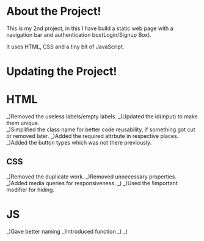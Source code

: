 # About the Project!

This is my 2nd project, in this I have build a static web page with a navigation bar and authentication box(Login/Signup Box).

It uses HTML, CSS and a tiny bit of JavaScript.

# Updating the Project!

# HTML

_)Removed the useless labels/empty labels.
_)Updated the id(input) to make them unique.  
_)Simplified the class name for better code reusability, if something got cut or removed later.
_)Added the required attrbute in respective places.
\_)Added the button types which was not there previously.

## CSS

_)Removed the duplicate work.
_)Removed unnecessary properties.
_)Added media queries for responsiveness.
_)
\_)Used the !important modifier for hiding.

# JS

_)Gave better naming
_)Introduced function
\_)
\_)
